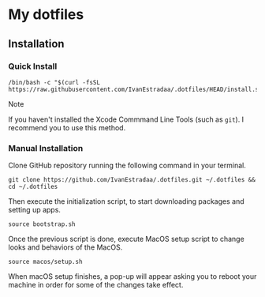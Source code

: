 # My dotfiles

## Installation

### Quick Install
```
/bin/bash -c "$(curl -fsSL https://raw.githubusercontent.com/IvanEstradaa/.dotfiles/HEAD/install.sh)" 
```

> [!NOTE]
> If you haven't installed the Xcode Commmand Line Tools (such as `git`). I recommend you to use this method.

### Manual Installation
Clone GitHub repository running the following command in your terminal.
```
git clone https://github.com/IvanEstradaa/.dotfiles.git ~/.dotfiles && cd ~/.dotfiles
```

Then execute the initialization script, to start downloading packages and setting up apps.
```
source bootstrap.sh
```

Once the previous script is done, execute MacOS setup script to change looks and behaviors of the MacOS.
```
source macos/setup.sh
``` 

When macOS setup finishes, a pop-up will appear asking you to reboot your machine in order for some of the changes take effect.